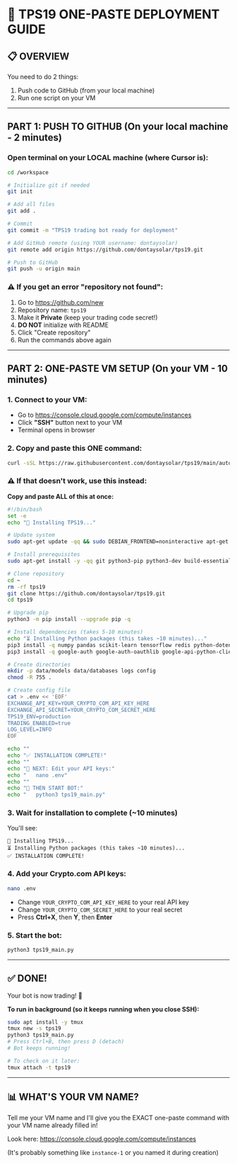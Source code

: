 # 🚀 TPS19 ONE-PASTE DEPLOYMENT GUIDE

## 📋 OVERVIEW

You need to do 2 things:
1. Push code to GitHub (from your local machine)
2. Run one script on your VM

---

## PART 1: PUSH TO GITHUB (On your local machine - 2 minutes)

### **Open terminal on your LOCAL machine (where Cursor is):**

```bash
cd /workspace

# Initialize git if needed
git init

# Add all files
git add .

# Commit
git commit -m "TPS19 trading bot ready for deployment"

# Add GitHub remote (using YOUR username: dontaysolar)
git remote add origin https://github.com/dontaysolar/tps19.git

# Push to GitHub
git push -u origin main
```

### **⚠️ If you get an error "repository not found":**

1. Go to https://github.com/new
2. Repository name: `tps19`
3. Make it **Private** (keep your trading code secret!)
4. **DO NOT** initialize with README
5. Click "Create repository"
6. Run the commands above again

---

## PART 2: ONE-PASTE VM SETUP (On your VM - 10 minutes)

### **1. Connect to your VM:**
- Go to https://console.cloud.google.com/compute/instances
- Click **"SSH"** button next to your VM
- Terminal opens in browser

### **2. Copy and paste this ONE command:**

```bash
curl -sSL https://raw.githubusercontent.com/dontaysolar/tps19/main/auto_deploy_vm.sh | bash
```

### **⚠️ If that doesn't work, use this instead:**

**Copy and paste ALL of this at once:**

```bash
#!/bin/bash
set -e
echo "🚀 Installing TPS19..."

# Update system
sudo apt-get update -qq && sudo DEBIAN_FRONTEND=noninteractive apt-get upgrade -yqq

# Install prerequisites
sudo apt-get install -y -qq git python3-pip python3-dev build-essential

# Clone repository
cd ~
rm -rf tps19
git clone https://github.com/dontaysolar/tps19.git
cd tps19

# Upgrade pip
python3 -m pip install --upgrade pip -q

# Install dependencies (takes 5-10 minutes)
echo "⏳ Installing Python packages (this takes ~10 minutes)..."
pip3 install -q numpy pandas scikit-learn tensorflow redis python-dotenv requests
pip3 install -q google-auth google-auth-oauthlib google-api-python-client

# Create directories
mkdir -p data/models data/databases logs config
chmod -R 755 .

# Create config file
cat > .env << 'EOF'
EXCHANGE_API_KEY=YOUR_CRYPTO_COM_API_KEY_HERE
EXCHANGE_API_SECRET=YOUR_CRYPTO_COM_SECRET_HERE
TPS19_ENV=production
TRADING_ENABLED=true
LOG_LEVEL=INFO
EOF

echo ""
echo "✅ INSTALLATION COMPLETE!"
echo ""
echo "📝 NEXT: Edit your API keys:"
echo "   nano .env"
echo ""
echo "🚀 THEN START BOT:"
echo "   python3 tps19_main.py"
```

### **3. Wait for installation to complete (~10 minutes)**

You'll see:
```
🚀 Installing TPS19...
⏳ Installing Python packages (this takes ~10 minutes)...
✅ INSTALLATION COMPLETE!
```

### **4. Add your Crypto.com API keys:**

```bash
nano .env
```

- Change `YOUR_CRYPTO_COM_API_KEY_HERE` to your real API key
- Change `YOUR_CRYPTO_COM_SECRET_HERE` to your real secret
- Press **Ctrl+X**, then **Y**, then **Enter**

### **5. Start the bot:**

```bash
python3 tps19_main.py
```

---

## ✅ DONE!

Your bot is now trading! 🎉

**To run in background (so it keeps running when you close SSH):**

```bash
sudo apt install -y tmux
tmux new -s tps19
python3 tps19_main.py
# Press Ctrl+B, then press D (detach)
# Bot keeps running!

# To check on it later:
tmux attach -t tps19
```

---

## 📊 WHAT'S YOUR VM NAME?

Tell me your VM name and I'll give you the EXACT one-paste command with your VM name already filled in!

Look here: https://console.cloud.google.com/compute/instances

(It's probably something like `instance-1` or you named it during creation)
